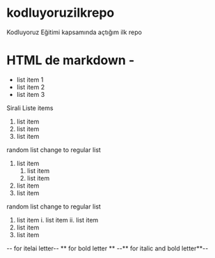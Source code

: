 # kodluyoruzilkrepo
Kodluyoruz Eğitimi kapsamında açtığım ilk repo
# HTML de markdown -

- list item 1
- list item 2
- list item 3


Sirali Liste items


1. list item 
2. list item
3. list item


random list change to regular list

1. list item
    1. list item
    2. list item
2. list item
3. list item

random list change to regular list

1. list item
    i. list item
    ii. list item
2. list item
3. list item


-- for itelai letter--
** for bold letter **
--** for italic and bold letter**--